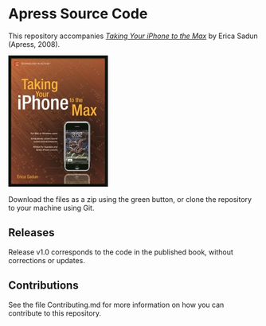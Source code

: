 # Apress Source Code

This repository accompanies [*Taking Your iPhone to the Max*](http://www.apress.com/9781590599266) by Erica Sadun (Apress, 2008).

[comment]: #cover
![Cover image](9781590599266.jpg)

Download the files as a zip using the green button, or clone the repository to your machine using Git.

## Releases

Release v1.0 corresponds to the code in the published book, without corrections or updates.

## Contributions

See the file Contributing.md for more information on how you can contribute to this repository.
